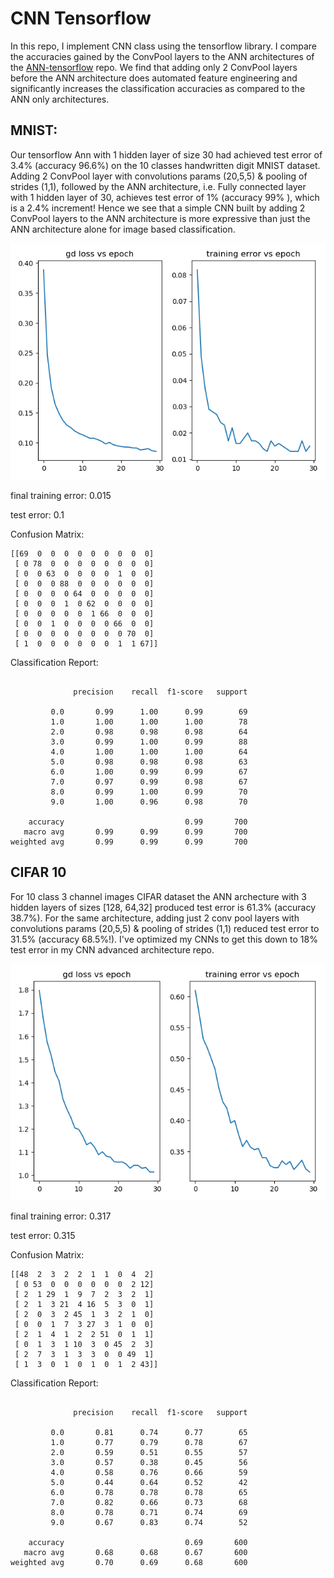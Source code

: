 
# CNN Tensorflow

In this repo, I implement CNN class using the tensorflow library. I compare the accuracies gained by the ConvPool layers to the ANN architectures of the [ANN-tensorflow](https://github.com/mbastola/neural-nets-in-python/tree/master/deep-neural-nets/ann-tensorflow) repo. We find that adding only 2 ConvPool layers before the ANN architecture does automated feature engineering and significantly increases the classification accuracies as compared to the ANN only architectures.


## MNIST:

Our tensorflow Ann with 1 hidden layer of size 30 had achieved test error of 3.4% (accuracy 96.6%) on the 10 classes handwritten digit MNIST dataset. Adding 2 ConvPool layer with convolutions params (20,5,5) & pooling of strides (1,1), followed by the ANN architecture, i.e. Fully connected layer with 1 hidden layer of 30,  achieves test error of 1% (accuracy 99% ), which is a 2.4% increment! Hence we see that a simple CNN built by adding 2 ConvPool layers to the ANN architecture is more expressive than just the ANN architecture alone for image based classification.

![png](imgs/mnist.png)

final training error:  0.015

test error: 0.1

Confusion Matrix:
```
[[69  0  0  0  0  0  0  0  0  0]
 [ 0 78  0  0  0  0  0  0  0  0]
 [ 0  0 63  0  0  0  0  1  0  0]
 [ 0  0  0 88  0  0  0  0  0  0]
 [ 0  0  0  0 64  0  0  0  0  0]
 [ 0  0  0  1  0 62  0  0  0  0]
 [ 0  0  0  0  0  1 66  0  0  0]
 [ 0  0  1  0  0  0  0 66  0  0]
 [ 0  0  0  0  0  0  0  0 70  0]
 [ 1  0  0  0  0  0  0  1  1 67]]
```

Classification Report:
```

              precision    recall  f1-score   support

         0.0       0.99      1.00      0.99        69
         1.0       1.00      1.00      1.00        78
         2.0       0.98      0.98      0.98        64
         3.0       0.99      1.00      0.99        88
         4.0       1.00      1.00      1.00        64
         5.0       0.98      0.98      0.98        63
         6.0       1.00      0.99      0.99        67
         7.0       0.97      0.99      0.98        67
         8.0       0.99      1.00      0.99        70
         9.0       1.00      0.96      0.98        70

    accuracy                           0.99       700
   macro avg       0.99      0.99      0.99       700
weighted avg       0.99      0.99      0.99       700
```

## CIFAR 10

For 10 class 3 channel images CIFAR dataset the ANN archecture with 3 hidden layers of sizes [128, 64,32] produced test error is 61.3% (accuracy 38.7%). For the same architecture, adding just 2 conv pool layers with convolutions params (20,5,5) & pooling of strides (1,1) reduced test error to 31.5% (accuracy 68.5%!). I've optimized my CNNs to get this down to 18% test error in my CNN advanced architecture repo. 


![png](imgs/cifar10.png)

final training error:  0.317

test error: 0.315

Confusion Matrix:
```
[[48  2  3  2  2  1  1  0  4  2]
 [ 0 53  0  0  0  0  0  0  2 12]
 [ 2  1 29  1  9  7  2  3  2  1]
 [ 2  1  3 21  4 16  5  3  0  1]
 [ 2  0  3  2 45  1  3  2  1  0]
 [ 0  0  1  7  3 27  3  1  0  0]
 [ 2  1  4  1  2  2 51  0  1  1]
 [ 0  1  3  1 10  3  0 45  2  3]
 [ 2  7  3  1  3  3  0  0 49  1]
 [ 1  3  0  1  0  1  0  1  2 43]]
```
Classification Report:

```

              precision    recall  f1-score   support

         0.0       0.81      0.74      0.77        65
         1.0       0.77      0.79      0.78        67
         2.0       0.59      0.51      0.55        57
         3.0       0.57      0.38      0.45        56
         4.0       0.58      0.76      0.66        59
         5.0       0.44      0.64      0.52        42
         6.0       0.78      0.78      0.78        65
         7.0       0.82      0.66      0.73        68
         8.0       0.78      0.71      0.74        69
         9.0       0.67      0.83      0.74        52

    accuracy                           0.69       600
   macro avg       0.68      0.68      0.67       600
weighted avg       0.70      0.69      0.68       600
```

